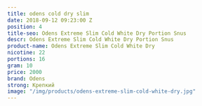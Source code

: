 ```yaml
---
title: odens cold dry slim
date: 2018-09-12 09:23:00 Z
position: 4
title-seo: Odens Extreme Slim Cold White Dry Portion Snus
descr: Odens Extreme Slim Cold White Dry Portion Snus
product-name: Odens Extreme Slim Cold White Dry
nicotine: 22
portions: 16
gram: 10
price: 2000
brand: Odens
strong: Крепкий
image: "/img/products/odens-extreme-slim-cold-white-dry.jpg"
---
```


